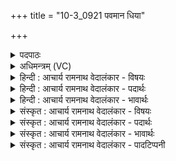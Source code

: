 +++
title = "10-3_0921 पवमान धिया"

+++
<details><summary>पदपाठः</summary>

प꣡व꣢꣯मान। धि꣣या꣢। हि꣣तः꣢। अ꣣भि꣢। यो꣡नि꣢꣯म्। क꣡नि꣢꣯क्रदत्। ध꣡र्म꣢꣯णा। वा꣣यु꣢म्। आ। अ꣣रुहः। ९२१।
</details>

<details><summary>अधिमन्त्रम् (VC)</summary>

- पवमानः सोमः
- दृढच्युत आगस्त्यः
- गायत्री
- षड्जः
</details>

<details><summary>हिन्दी : आचार्य रामनाथ वेदालंकार - विषयः</summary>

आगे फिर उसी विषय का वर्णन है।
</details>

<details><summary>हिन्दी : आचार्य रामनाथ वेदालंकार - पदार्थः</summary>

पदार्थान्वय -  हे(पवमान)चित्तशोधक आचार्य! (धिया)प्रज्ञा और कर्म से(हितः)शिष्यों के हितकारी आप(योनिम् अभि)यम-नियम आदियों के आश्रय शिष्यवर्ग के प्रति(कनिक्रदत्)शास्त्रों का उपदेश करते हुए(धर्मणा)धर्म से(वायुम्)प्रगतिशील शिष्यवर्ग को(आरुहः)परम उन्नति की सीढ़ी पर चढ़ा देते हो ॥३॥
</details>

<details><summary>हिन्दी : आचार्य रामनाथ वेदालंकार - भावार्थः</summary>

भावार्थ -  आचार्य विद्या आदि के दान से शिष्यों का बहुत उपकार करते हैं,अतः शिष्यों को चाहिए कि मन,वचन,कर्म से उनका सम्मान करें और दूसरों को विद्या आदि देकर उनका ऋण चुकायें ॥३॥
</details>

<details><summary>संस्कृत : आचार्य रामनाथ वेदालंकार - विषयः</summary>

अथ पुनस्तमेव विषयं वर्णयति।
</details>

<details><summary>संस्कृत : आचार्य रामनाथ वेदालंकार - पदार्थः</summary>

पदार्थान्वय -  हे(पवमान)चित्तशोधक आचार्य! (धिया)प्रज्ञया कर्मणा च(हितः)शिष्याणां हितकरः(त्वम् योनिम् अभि)यमनियमादीनामाश्रयभूतं शिष्यवर्गं प्रति(कनिक्रदत्)शास्त्राणि उपदिशन्(धर्मणा)धर्मेण(वायुम्)प्रगतिशीलं शिष्यवर्गम्(आरुहः)परमोत्कर्षसोपानम् आरोहयसि।[आङ्पूर्वाद् रुहेर्णिज्गर्भाल्लडर्थे लङि रूपम्]॥३॥
</details>

<details><summary>संस्कृत : आचार्य रामनाथ वेदालंकार - भावार्थः</summary>

भावार्थ -  आचार्यो विद्यादिदानेन शिष्याणां महदुपकरोतीति स शिष्यैर्मनसा वाचा कर्मणा च सम्माननीयः,परेभ्यो विद्यादिदानेन च तदीयमृणं प्रतियातनीयम् ॥३॥
</details>

<details><summary>संस्कृत : आचार्य रामनाथ वेदालंकार - पादटिप्पनी</summary>

टिप्पनी -   १.ऋ० ९।२५।२,‘धर्म॑णा वा॒युमा वि॑श’ इति तृतीयः पादः।
</details>